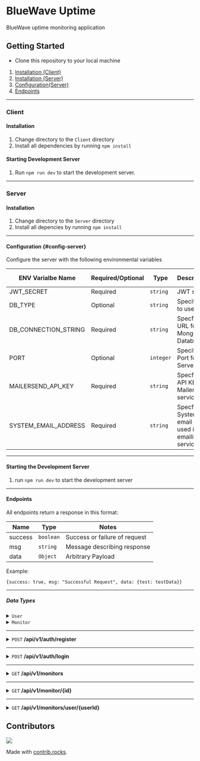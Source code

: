 # BlueWave Uptime

BlueWave uptime monitoring application

## Getting Started

- Clone this repository to your local machine

1.  [Installation (Client)](#client)
1.  [Installation (Server)](#server)
1.  [Configuration(Server)](#config-server)
1.  [Endpoints](#endpoints)

---

### Client

#### Installation

1.  Change directory to the `Client` directory
2.  Install all dependencies by running `npm install`

#### Starting Development Server

1.  Run `npm run dev` to start the development server.

---

### Server

#### Installation

1.  Change directory to the `Server` directory
2.  Install all depencies by running `npm install`

---

#### Configuration {#config-server}

Configure the server with the following environmental variables

| ENV Varialbe Name    | Required/Optional | Type      | Description                                          | Accepted Values     |
| -------------------- | ----------------- | --------- | ---------------------------------------------------- | ------------------- |
| JWT_SECRET           | Required          | `string`  | JWT secret                                           |                     |
| DB_TYPE              | Optional          | `string`  | Specify DB to use                                    | `MongoDB \| FakeDB` |
| DB_CONNECTION_STRING | Required          | `string`  | Specfies URL for MongoDB Database                    |                     |
| PORT                 | Optional          | `integer` | Specifies Port for Server                            |                     |
| MAILERSEND_API_KEY   | Required          | `string`  | Specfies API KEY for MailerSend service              |                     |
| SYSTEM_EMAIL_ADDRESS | Required          | `string`  | Specfies System email to be used in emailing service |                     |

---

#### Starting the Development Server

1.  run `npm run dev` to start the development server

---

#### Endpoints

All endpoints return a response in this format:

| Name    | Type      | Notes                         |
| ------- | --------- | ----------------------------- |
| success | `boolean` | Success or failure of request |
| msg     | `string`  | Message describing response   |
| data    | `Object`  | Arbitrary Payload             |

Example:

```
{success: true, msg: "Successful Request", data: {test: testData}}
```

---

##### Data Types

<details>
<summary><code>User</code></summary>

| Name          | Type      | Notes                 |
| ------------- | --------- | --------------------- |
| firstname     | `string`  | First name            |
| lastname      | `string`  | Last name             |
| email         | `string`  | User's email          |
| profilePicUrl | `string`  | URL to User's picture |
| isActive      | `boolean` | Default to `true`     |
| isVerified    | `boolean` | Default to `false`    |
| updated_at    | `Date`    | Last update time      |
| created_at    | `Date`    | Time created at       |

</details>

<details>
<summary><code>Monitor</code></summary>

| Name        | Type      | Notes                                    |
| ----------- | --------- | ---------------------------------------- |
| userId      | `string`  | Unique ID identifying monitor creator    |
| name        | `string`  | Name of the monitor                      |
| description | `string`  | Description of the monitor               |
| url         | `string`  | Url the monitor will ping                |
| isActive    | `boolean` | Whether or not the monitor is active     |
| interval    | `integer` | Interval with which to ping monitor (ms) |
| updatedAt   | `Date`    | Last time the monitor was updated        |
| CreatedAt   | `Date`    | When the monitor was updated             |

</details>

---

<details>
<summary><code>POST</code> <b>/api/v1/auth/register</b></summary>

##### Method/Headers

> | Method/Headers | Value            |
> | -------------- | ---------------- |
> | Method         | POST             |
> | content-type   | application/json |

##### Body

> | Name      | Type     | Notes               |
> | --------- | -------- | ------------------- |
> | firstname | `string` |                     |
> | lastname  | `string` |
> | email     | `string` | Valid email address |
> | password  | `string` | Min 8 chars         |

##### Response Payload

> | Type | Notes                              |
> | ---- | ---------------------------------- |
> | JWT  | JSON Web Token containing a `User` |

##### Sample CURL request

```
curl --request POST \
  --url http://localhost:5000/api/v1/auth/register \
  --header 'Content-Type: application/json' \
  --data '{
	"firstname" : "User First Name",
	"lastname": "User Last Name",
	"email" : "user@gmail.com",
	"password": "user_password"
}'
```

##### Sample Response

```json
{
  "success": true,
  "msg": "User created}",
  "data": {
    "_id": "6645079aae0b439371913972",
    "firstname": "User First Name",
    "lastname": "User Last Name",
    "email": "user@gmail.com",
    "isActive": true,
    "isVerified": false,
    "updated_at": "2024-05-15T19:06:02.720Z",
    "created_at": "2024-05-15T19:06:02.720Z",
    "__v": 0
  }
}
```

</details>

---

<details>
<summary><code>POST</code> <b>/api/v1/auth/login</b></summary>

##### Method/Headers

> | Method/Headers | Value            |
> | -------------- | ---------------- |
> | Method         | POST             |
> | content-type   | application/json |

##### Body

> | Name     | Type     | Notes               |
> | -------- | -------- | ------------------- |
> | email    | `string` | Valid email address |
> | password | `string` | Min 8 chars         |

##### Response Payload

> | Type | Notes                              |
> | ---- | ---------------------------------- |
> | JWT  | JSON Web Token Containing a `User` |

##### Sample CURL request

```
curl --request POST \
  --url http://localhost:5000/api/v1/auth/login \
  --header 'Content-Type: application/json' \
  --data '{
	"email" : "user@gmail.com",
	"password": "user_password"
}'
```

##### Sample response

```json
{
  "success": true,
  "msg": "Found user",
  "data": "eyJhbGciOiJIUzI1NiIsInR5cCI6IkpXVCJ9.eyJfaWQiOiI2NjQ1MDc5YWFlMGI0MzkzNzE5MTM5NzIiLCJmaXJzdG5hbWUiOiJBbGV4IiwibGFzdG5hbWUiOiJIb2xsaWRheSIsImVtYWlsIjoiYWpob2xsaWRAZ21haWwuY29tIiwiaXNBY3RpdmUiOnRydWUsImlzVmVyaWZpZWQiOmZhbHNlLCJ1cGRhdGVkX2F0IjoiMjAyNC0wNS0xNVQxOTowNjowMi43MjBaIiwiY3JlYXRlZF9hdCI6IjIwMjQtMDUtMTVUMTk6MDY6MDIuNzIwWiIsIl9fdiI6MCwiaWF0IjoxNzE2Mzk5MDM2fQ.clFR01gh5XK9DtLjB-_JLxMBAzBZuduRQv3ZzqHuTRY"
}
```

</details>

---

<details>
<summary><code>GET</code> <b>/api/v1/monitors</b></summary>

##### Method/Headers

> | Method/Headers | Value |
> | -------------- | ----- |
> | Method         | GET   |

##### Response Payload

> | Type             | Notes             |
> | ---------------- | ----------------- |
> | `Array[Monitor]` | Array of monitors |

</details>

---

<details>
<summary><code>GET</code> <b>/api/v1/monitor/{id}</b></summary>

###### Method/Headers

> | Method/Headers | Value |
> | -------------- | ----- |
> | Method         | GET   |

###### Response Payload

> | Type      | Notes                                               |
> | --------- | --------------------------------------------------- |
> | `Monitor` | Single monitor with the id in the request parameter |

</details>

---

<details>
<summary><code>GET</code> <b>/api/v1/monitors/user/{userId}</b></summary>

###### Method/Headers

> | Method/Headers | Value |
> | -------------- | ----- |
> | Method         | GET   |

###### Request Payload

> | Type             | Notes                                                              |
> | ---------------- | ------------------------------------------------------------------ |
> | `Array[Monitor]` | Array of monitors created by user with userId specified in request |

</details>

## Contributors

<a href="https://github.com/bluewave-labs/bluewave-uptime/graphs/contributors">
  <img src="https://contrib.rocks/image?repo=bluewave-labs/bluewave-uptime" />
</a>

Made with [contrib.rocks](https://contrib.rocks).
